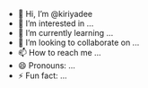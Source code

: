 - 👋 Hi, I’m @kiriyadee
- 👀 I’m interested in ...
- 🌱 I’m currently learning ...
- 💞️ I’m looking to collaborate on ...
- 📫 How to reach me ...
- 😄 Pronouns: ...
- ⚡ Fun fact: ...

<!---
kiriyadee/kiriyadee is a ✨ special ✨ repository because its `README.md` (this file) appears on your GitHub profile.
You can click the Preview link to take a look at your changes.
--->
